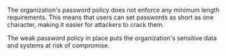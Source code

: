 The organization's password policy does not enforce any minimum length requirements.
This means that users can set passwords as short as one character, making it easier for attackers to crack them.

The weak password policy in place puts the organization's sensitive data and systems at risk of compromise.